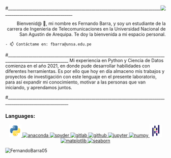 ### 

<p><img align="right" src="https://media.giphy.com/media/eH4qxdqDul3ZCAXg6i/giphy.gif" /></p>
#____________________________________________________________________________________________________________
<p align="right"> 
Bienvenid@ 👋, mi nombre es Fernando Barra, y soy un estudiante de la carrera de Ingenieria de Telecomunicaciones en la Universidad Nacional de San Agustin de Arequipa. Te doy la bienvenida a mi espacio personal.


    - 📫 Contáctame en: fbarra@unsa.edu.pe

#____________________________________________________________________________________________________________
Mi experiencia en Python y Ciencia de Datos comienza en el año 2021, en donde pude desarrollar habilidades con diferentes herramientas. Es por ello que hoy en día almaceno mis trabajos y proyectos de investigación con este lenguaje en el presente laboratorio, para así expandir mi conocimiento, motivar a las personas que van iniciando, y aprendamos juntos. 
    
#____________________________________________________________________________________________________________  

<h3 align="left">Languages:</h3>

<p align="center"> <a href="https://www.python.org" target="_blank" rel="noreferrer"> <img src="https://raw.githubusercontent.com/devicons/devicon/master/icons/python/python-original.svg" alt="python" width="40" height="40"/> </a> <a height="40"/> </a> <a href="https://anaconda.org/" target="_blank" rel="noreferrer"> <img src="https://www.psych.mcgill.ca/labs/mogillab/anaconda2/pkgs/anaconda-navigator-1.4.3-py27_0/lib/python2.7/site-packages/anaconda_navigator/static/images/anaconda-icon-large-1.png" alt="anaconda" width="40" height="40"/> </a> <a href="https://www.spyder-ide.org/" target="_blank" rel="noreferrer"> <img src="https://www.nicepng.com/png/full/935-9355899_spyder-icon.png" alt="spyder" width="40" height="40"/> </a> <a href="https://about.gitlab.com/" target="_blank" rel="noreferrer"> <img src="https://cdn.worldvectorlogo.com/logos/gitlab.svg" alt="gitlab" width="40" height="40"/> </a> <a href="https://github.com/" target="_blank" rel="noreferrer"> <img src="https://cdn-icons-png.flaticon.com/512/25/25231.png" alt="github" width="40" height="40"/> </a> <a href="https://jupyter.org/" target="_blank" rel="noreferrer"> <img src="https://nodd3r.com/media/blog/1200px-Jupyter_logo.svg.png" alt="jupyter" width="40" height="40"/> </a> <a href="https://numpy.org/" target="_blank" rel="noreferrer"> <img src="https://seeklogo.com/images/N/numpy-logo-479C24EC79-seeklogo.com.png" alt="numpy" width="40" height="40"/> </a> <a href="https://pandas.pydata.org/" target="_blank" rel="noreferrer"> <img src="https://raw.githubusercontent.com/devicons/devicon/2ae2a900d2f041da66e950e4d48052658d850630/icons/pandas/pandas-original.svg" alt="pandas" width="40" height="40"/> </a> <a href="https://matplotlib.org/" target="_blank" rel="noreferrer"> <img src="https://upload.wikimedia.org/wikipedia/commons/thumb/0/01/Created_with_Matplotlib-logo.svg/2048px-Created_with_Matplotlib-logo.svg.png" alt="matplotlib" width="40" height="40"/> </a> <a href="https://seaborn.pydata.org/" target="_blank" rel="noreferrer"> <img src="https://seaborn.pydata.org/_images/logo-mark-lightbg.svg" alt="seaborn" width="40" height="40"/> </a> <a href="https://scipy.org/" target="_blank" rel="noreferrer"> 


<p><img align="left" src="https://github-readme-stats.vercel.app/api/top-langs?username=madely03&show_icons=true&locale=en&layout=compact" alt="FernandoBarra05" /></p>





<!--
**FernandoBarra05/FernandoBarra05** is a ✨ _special_ ✨ repository because its `README.md` (this file) appears on your GitHub profile.

Here are some ideas to get you started:

- 🔭 I’m currently working on ...
- 🌱 I’m currently learning ...
- 👯 I’m looking to collaborate on ...
- 🤔 I’m looking for help with ...
- 💬 Ask me about ...
- 📫 How to reach me: ...
- 😄 Pronouns: ...
- ⚡ Fun fact: ...
-->
